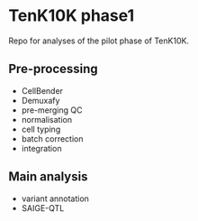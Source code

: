 # TenK10K phase1

Repo for analyses of the pilot phase of TenK10K.

## Pre-processing

* CellBender
* Demuxafy
* pre-merging QC
* normalisation
* cell typing
* batch correction
* integration

## Main analysis

* variant annotation
* SAIGE-QTL
